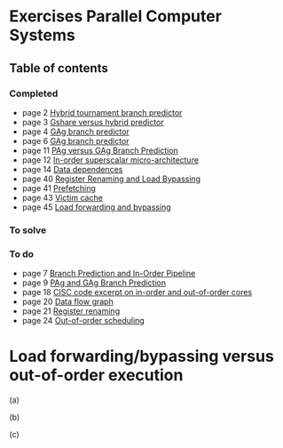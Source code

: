 # Exercises Parallel Computer Systems
## Table of contents
### Completed
- page 2 [Hybrid tournament branch predictor](./list/hybrid_tournament_branch_predictor.md)
- page 3 [Gshare versus hybrid predictor](./list/gshare_versus_hybrid_predictor.md)
- page 4 [GAg branch predictor](./list/gag_branch_predictor.md)
- page 6 [GAg branch predictor](./list/gag_branch_predictor2.md)
- page 11 [PAg versus GAg Branch Prediction](./list/pag_versus_gag_branch_prediction.md)
- page 12 [In-order superscalar micro-architecture](./list/in-order_superscalar_micro-architecture.md)
- page 14 [Data dependences](./list/data_dependences.md)
- page 40 [Register Renaming and Load Bypassing](./list/register_renaming_and_load_bypassing.md)
- page 41 [Prefetching](./list/prefetching.md)
- page 43 [Victim cache](./list/victim_cache.md)
- page 45 [Load forwarding and bypassing](./list/load_forwarding_and_bypassing.md)
### To solve
### To do
- page 7 [Branch Prediction and In-Order Pipeline](./list/branch_prediction_and_in-order_pipeline.md)
- page 9 [PAg and GAg Branch Prediction](./list/pag_and_gag_branch_prediction.md)
- page 18 [CISC code excerpt on in-order and out-of-order cores](cisc_code_excerpt_on_in-order_and_out-of-order_cores.md)
- page 20 [Data flow graph](data_flow_graph.md)
- page 21 [Register renaming](register_renaming.md)
- page 24 [Out-of-order scheduling](out-of-order_scheduling.md)


# Load forwarding/bypassing versus out-of-order execution
(a)

(b)

(c)
